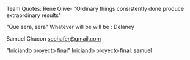 Team Quotes:
Rene Olive- "Ordinary things consistently done produce extraordinary results"

"Que sera, sera" Whatever will be will be : Delaney

Samuel Chacon sechafer@gmail.com

"Iniciando proyecto final" Iniciando proyecto final: samuel 

